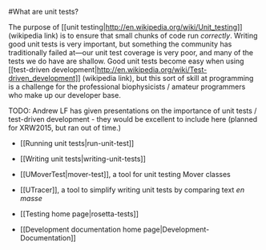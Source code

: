 #What are unit tests?

The purpose of [[unit testing|http://en.wikipedia.org/wiki/Unit_testing]] (wikipedia link) is to ensure that small chunks of code run _correctly_. 
Writing good unit tests is very important, but something the community has traditionally failed at—our unit test coverage is very poor, and many of the tests we do have are shallow. 
Good unit tests become easy when using [[test-driven development|http://en.wikipedia.org/wiki/Test-driven_development]] (wikipedia link), but this sort of skill at programming is a challenge for the professional biophysicists / amateur programmers who make up our developer base.

TODO: Andrew LF has given presentations on the importance of unit tests / test-driven development - they would be excellent to include here (planned for XRW2015, but ran out of time.)

* [[Running unit tests|run-unit-test]]
* [[Writing unit tests|writing-unit-tests]]
* [[UMoverTest|mover-test]], a tool for unit testing Mover classes
* [[UTracer]], a tool to simplify writing unit tests by comparing text _en masse_

* [[Testing home page|rosetta-tests]]
* [[Development documentation home page|Development-Documentation]]
